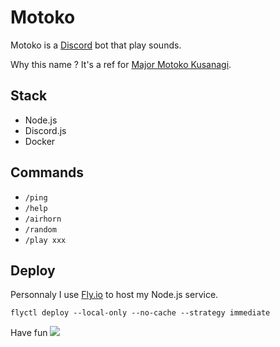 # Motoko

Motoko is a [Discord](https://discord.com) bot that play sounds.

Why this name ? It's a ref for [Major Motoko Kusanagi](https://ghostintheshell.fandom.com/wiki/Motoko_Kusanagi).

## Stack

- Node.js
- Discord.js
- Docker

## Commands

- `/ping`
- `/help`
- `/airhorn`
- `/random`
- `/play xxx`

## Deploy

Personnaly I use [Fly.io](https://fly.io) to host my Node.js service.

`flyctl deploy --local-only --no-cache --strategy immediate`

Have fun
![](https://static.wikia.nocookie.net/ghostintheshell/images/f/fe/Laughing_man.svg/revision/latest?path-prefix=en)
